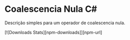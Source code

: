 # Coalescencia Nula C#
Descrição simples para um operador de coalescencia nula.

[![Downloads Stats][npm-downloads]][npm-url]
